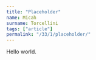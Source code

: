 ```yaml
---
title: "Placeholder"
name: Micah
surname: Torcellini
tags: ["article"]
permalink: "/33/1/placeholder/"
---
```

Hello world. 